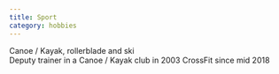 ```yaml
---
title: Sport
category: hobbies
---
```


Canoe / Kayak, rollerblade and ski<br />
Deputy trainer in a Canoe / Kayak club in 2003
CrossFit since mid 2018
